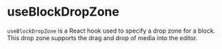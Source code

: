 # useBlockDropZone

`useBlockDropZone` is a React hook used to specify a drop zone for a block. This drop zone supports the drag and drop of media into the editor.
